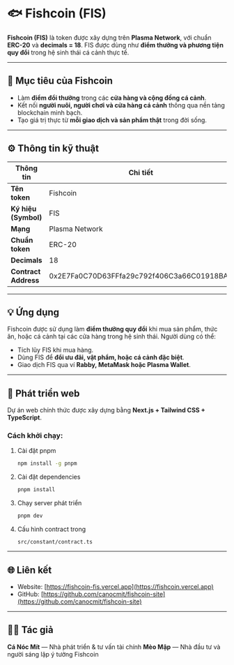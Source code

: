 # 🐟 Fishcoin (FIS)

**Fishcoin (FIS)** là token được xây dựng trên **Plasma Network**, với chuẩn **ERC-20** và **decimals = 18**.
FIS được dùng như **điểm thưởng và phương tiện quy đổi** trong hệ sinh thái cá cảnh thực tế.

---

## 🎯 Mục tiêu của Fishcoin

* Làm **điểm đổi thưởng** trong các **cửa hàng và cộng đồng cá cảnh**.
* Kết nối **người nuôi, người chơi và cửa hàng cá cảnh** thông qua nền tảng blockchain minh bạch.
* Tạo giá trị thực từ **mỗi giao dịch và sản phẩm thật** trong đời sống.

---

## ⚙️ Thông tin kỹ thuật

| Thông tin            | Chi tiết                        |
| -------------------- | ------------------------------- |
| **Tên token**        | Fishcoin                        |
| **Ký hiệu (Symbol)** | FIS                             |
| **Mạng**             | Plasma Network                  |
| **Chuẩn token**      | ERC-20                          |
| **Decimals**         | 18                              |
| **Contract Address** | 0x2E7Fa0C70D63FFfa29c792f406C3a66C01918BA1

---

## 💡 Ứng dụng

Fishcoin được sử dụng làm **điểm thưởng quy đổi** khi mua sản phẩm, thức ăn, hoặc cá cảnh tại các cửa hàng trong hệ sinh thái.
Người dùng có thể:

* Tích lũy FIS khi mua hàng.
* Dùng FIS để **đổi ưu đãi, vật phẩm, hoặc cá cảnh đặc biệt**.
* Giao dịch FIS qua ví **Rabby, MetaMask hoặc Plasma Wallet**.

---

## 🚀 Phát triển web

Dự án web chính thức được xây dựng bằng **Next.js + Tailwind CSS + TypeScript**.

### Cách khởi chạy:

1. Cài đặt pnpm

   ```bash
   npm install -g pnpm
   ```

2. Cài đặt dependencies

   ```bash
   pnpm install
   ```

3. Chạy server phát triển

   ```bash
   pnpm dev
   ```

4. Cấu hình contract trong

   ```
   src/constant/contract.ts
   ```

---

## 🌐 Liên kết

* Website: [https://fishcoin-fis.vercel.app](https://fishcoin.vercel.app)
* GitHub: [https://github.com/canocmit/fishcoin-site](https://github.com/canocmit/fishcoin-site)

---

## 🧑‍💻 Tác giả

**Cá Nóc Mít** — Nhà phát triển & tư vấn tài chính
**Mèo Mập** — Nhà đầu tư và người sáng lập ý tưởng Fishcoin

